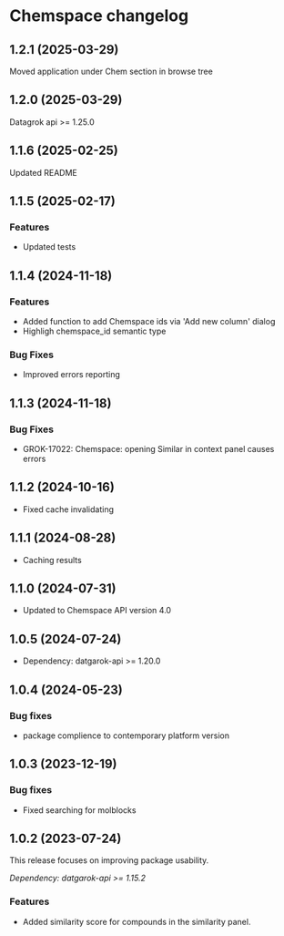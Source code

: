 # Chemspace changelog

## 1.2.1 (2025-03-29)

Moved application under Chem section in browse tree

## 1.2.0 (2025-03-29)

Datagrok api >= 1.25.0

## 1.1.6 (2025-02-25)

Updated README

## 1.1.5 (2025-02-17)

### Features

* Updated tests

## 1.1.4 (2024-11-18)

### Features

* Added function to add Chemspace ids via 'Add new column' dialog
* Highligh chemspace_id semantic type

### Bug Fixes

* Improved errors reporting

## 1.1.3 (2024-11-18)

### Bug Fixes

* GROK-17022: Chemspace: opening Similar in context panel causes errors

## 1.1.2 (2024-10-16)

* Fixed cache invalidating

## 1.1.1 (2024-08-28)

* Caching results

## 1.1.0 (2024-07-31)

* Updated to Chemspace API version 4.0

## 1.0.5 (2024-07-24)

* Dependency: datgarok-api >= 1.20.0

## 1.0.4 (2024-05-23)

### Bug fixes

* package complience to contemporary platform version

## 1.0.3 (2023-12-19)

### Bug fixes

* Fixed searching for molblocks

## 1.0.2 (2023-07-24)

This release focuses on improving package usability.

*Dependency: datgarok-api >= 1.15.2*

### Features

* Added similarity score for compounds in the similarity panel.
